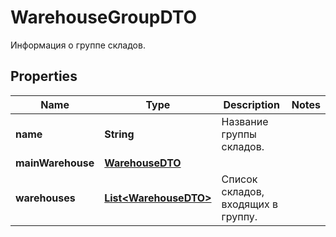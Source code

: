 

# WarehouseGroupDTO

Информация о группе складов.

## Properties

| Name | Type | Description | Notes |
|------------ | ------------- | ------------- | -------------|
|**name** | **String** | Название группы складов. |  |
|**mainWarehouse** | [**WarehouseDTO**](WarehouseDTO.md) |  |  |
|**warehouses** | [**List&lt;WarehouseDTO&gt;**](WarehouseDTO.md) | Список складов, входящих в группу. |  |



